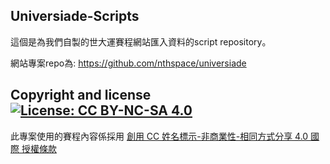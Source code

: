 ## Universiade-Scripts
這個是為我們自製的世大運賽程網站匯入資料的script repository。

網站專案repo為: https://github.com/nthspace/universiade

## Copyright and license [![License: CC BY-NC-SA 4.0](https://img.shields.io/badge/License-CC%20BY--NC--SA%204.0-lightgrey.svg)](https://creativecommons.org/licenses/by-nc-sa/4.0/)
此專案使用的賽程內容係採用 [創用 CC 姓名標示-非商業性-相同方式分享 4.0 國際 授權條款](https://creativecommons.org/licenses/by-nc-sa/4.0/deed.zh_TW)
